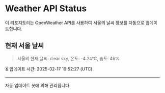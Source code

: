 
# Weather API Status

이 리포지토리는 OpenWeather API를 사용하여 서울의 날씨 정보를 자동으로 업데이트합니다.

## 현재 서울 날씨
> 서울의 현재 날씨: clear sky, 온도: -4.24°C, 습도: 46%

⏳ 업데이트 시간: 2025-02-17 19:52:27 (UTC)

---
자동 업데이트 봇에 의해 관리됩니다.
